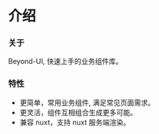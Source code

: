 # 介绍

### 关于

Beyond-UI, 快速上手的业务组件库。

### 特性

- 更简单，常用业务组件, 满足常见页面需求。
- 更灵活，组件互相组合生成更多可能。
- 兼容 nuxt，支持 nuxt 服务端渲染。
